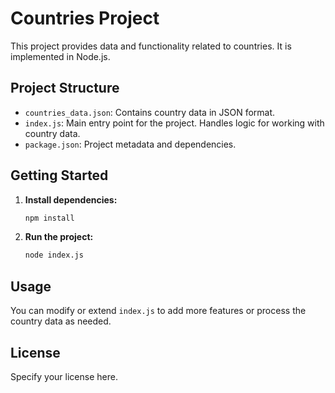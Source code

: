 # Countries Project

This project provides data and functionality related to countries. It is implemented in Node.js.

## Project Structure

- `countries_data.json`: Contains country data in JSON format.
- `index.js`: Main entry point for the project. Handles logic for working with country data.
- `package.json`: Project metadata and dependencies.

## Getting Started

1. **Install dependencies:**
   ```sh
   npm install
   ```
2. **Run the project:**
   ```sh
   node index.js
   ```

## Usage

You can modify or extend `index.js` to add more features or process the country data as needed.

## License

Specify your license here.
